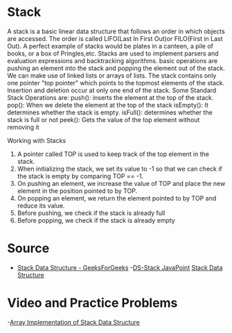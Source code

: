 # Stack

A stack is a basic linear data structure that follows an order in which objects are accessed. The order is called LIFO(Last In First Out)or FILO(First in Last Out).
A perfect example of stacks would be plates in a canteen, a pile of books, or a box of Pringles,etc.
Stacks are used to implement parsers and evaluation expressions and backtracking algorithms. basic operations are pushing an element into the stack and popping the element out of the stack.
We can make use of linked lists or arrays of lists. The stack contains only one pointer
"top pointer" which points to the topmost elements of the stack. Insertion and deletion occur at only one end of the stack.
Some Standard Stack Operations are:
push(): inserts the element at the top of the stack.
pop(): When we delete the element at the top of the stack
isEmpty(): It determines whether the stack is empty.
isFull(): determines whether the stack is full or not
peek(): Gets the value of the top element without removing it


Working with Stacks
 1.   A pointer called TOP is used to keep track of the top element in the stack.
 2.  When initializing the stack, we set its value to -1 so that we can check if the stack is empty by comparing TOP == -1.
 3.   On pushing an element, we increase the value of TOP and place the new element in the position pointed to by TOP.
 4.   On popping an element, we return the element pointed to by TOP and reduce its value.
 5.   Before pushing, we check if the stack is already full
 6.   Before popping, we check if the stack is already empty



# Source

- [Stack Data Structure - GeeksForGeeks](https://www.geeksforgeeks.org/stack-data-structure/) -[DS-Stack JavaPoint](https://www.javatpoint.com/data-structure-stack)
[Stack Data Structure](https://www.programiz.com/dsa/stack)

# Video and Practice Problems

-[Array Implementation of Stack Data Structure](https://youtu.be/sFVxsglODoo)
